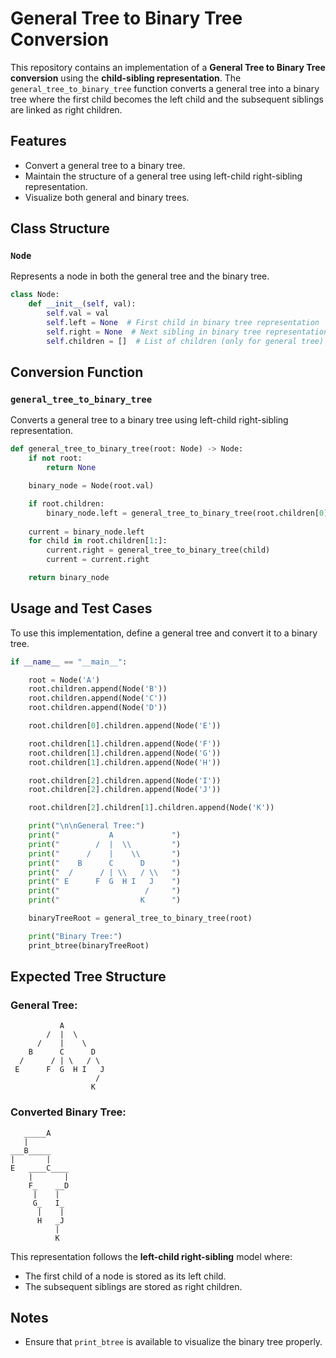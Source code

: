 # General Tree to Binary Tree Conversion

This repository contains an implementation of a **General Tree to Binary Tree conversion** using the **child-sibling representation**. The `general_tree_to_binary_tree` function converts a general tree into a binary tree where the first child becomes the left child and the subsequent siblings are linked as right children.

## Features
- Convert a general tree to a binary tree.
- Maintain the structure of a general tree using left-child right-sibling representation.
- Visualize both general and binary trees.

## Class Structure
### `Node`
Represents a node in both the general tree and the binary tree.
```python
class Node:
    def __init__(self, val):
        self.val = val
        self.left = None  # First child in binary tree representation
        self.right = None  # Next sibling in binary tree representation
        self.children = []  # List of children (only for general tree)
```

## Conversion Function
### `general_tree_to_binary_tree`
Converts a general tree to a binary tree using left-child right-sibling representation.
```python
def general_tree_to_binary_tree(root: Node) -> Node:
    if not root:
        return None

    binary_node = Node(root.val)

    if root.children:
        binary_node.left = general_tree_to_binary_tree(root.children[0])
    
    current = binary_node.left
    for child in root.children[1:]:
        current.right = general_tree_to_binary_tree(child)
        current = current.right

    return binary_node
```

## Usage and Test Cases
To use this implementation, define a general tree and convert it to a binary tree.

```python
if __name__ == "__main__":

    root = Node('A')
    root.children.append(Node('B'))
    root.children.append(Node('C'))
    root.children.append(Node('D'))

    root.children[0].children.append(Node('E'))

    root.children[1].children.append(Node('F'))
    root.children[1].children.append(Node('G'))
    root.children[1].children.append(Node('H'))

    root.children[2].children.append(Node('I'))
    root.children[2].children.append(Node('J'))

    root.children[2].children[1].children.append(Node('K'))

    print("\n\nGeneral Tree:")
    print("           A             ")
    print("        /  |  \\         ")
    print("      /    |    \\       ")
    print("    B      C      D      ")
    print("  /      / | \\   / \\   ")
    print(" E      F  G  H I   J    ")
    print("                   /     ")
    print("                  K      ")

    binaryTreeRoot = general_tree_to_binary_tree(root)

    print("Binary Tree:")
    print_btree(binaryTreeRoot)
```

## Expected Tree Structure
### General Tree:
```
           A
        /  |  \          
      /    |    \        
    B      C      D      
  /      / | \   / \     
 E      F  G  H I   J    
                   /     
                  K
```

### Converted Binary Tree:
```
   _____A
   |
___B_____
|       |
E   ____C____
    |       |
    F_    __D
     |    |
     G_   I_
      |    |
      H   _J
          |
          K
```

This representation follows the **left-child right-sibling** model where:
- The first child of a node is stored as its left child.
- The subsequent siblings are stored as right children.

## Notes
- Ensure that `print_btree` is available to visualize the binary tree properly.
